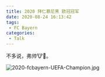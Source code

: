 ```yaml
---
title: 2020 拜仁慕尼黑 欧冠冠军
date: 2020-08-24 16:13:42
tags:
 - FC Bayern
categories:
 - Talk
---
```


不多说，弗帅🐮🍺。

![2020-fcbayern-UEFA-Champion.jpg](https://m.nep.me/blog/post/2020-fcbayern-UEFA-Champion.jpg)

